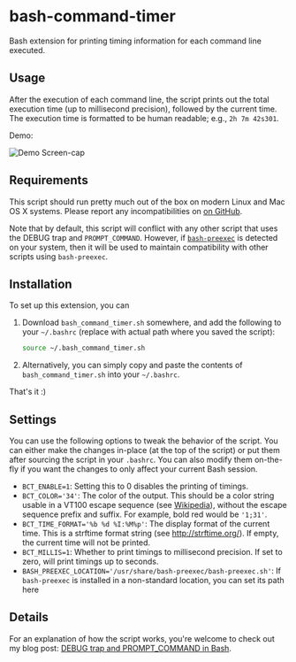 bash-command-timer
==================

Bash extension for printing timing information for each command line
executed.

Usage
-----

After the execution of each command line, the script prints out the total
execution time (up to millisecond precision), followed by the current time. The
execution time is formatted to be human readable; e.g., `2h 7m 42s301`.

Demo:

![Demo Screen-cap](https://github.com/jichuan89/bash-command-timer/raw/master/bash_command_timer_screenshot.gif)

Requirements
------------

This script should run pretty much out of the box on modern Linux and Mac OS X
systems. Please report any incompatibilities on
[on GitHub](https://github.com/jichu4n/bash-command-timer/issues).

Note that by default, this script will conflict with any other script that uses the
DEBUG trap and `PROMPT_COMMAND`. However, if 
[`bash-preexec`](https://github.com/rcaloras/bash-preexec) is detected on your 
system, then it will be used to maintain compatibility with other scripts using
`bash-preexec`.

Installation
------------

To set up this extension, you can

1. Download `bash_command_timer.sh` somewhere, and add the following to your
   `~/.bashrc` (replace with actual path where you saved the script):

   ```bash
   source ~/.bash_command_timer.sh
   ```

2. Alternatively, you can simply copy and paste the contents of
   `bash_command_timer.sh` into your `~/.bashrc`.

That's it :)

Settings
--------

You can use the following options to tweak the behavior of the script. You can
either make the changes in-place (at the top of the script) or put them after
sourcing the script in your `.bashrc`. You can also modify them on-the-fly if
you want the changes to only affect your current Bash session.

* `BCT_ENABLE=1`: Setting this to 0 disables the printing of timings.
* `BCT_COLOR='34'`: The color of the output. This should be a color string
  usable in a VT100 escape sequence (see
  [Wikipedia](http://en.wikipedia.org/wiki/ANSI_escape_code#Colors)), without
  the escape sequence prefix and suffix. For example, bold red would be
  `'1;31'`.
* `BCT_TIME_FORMAT='%b %d %I:%M%p'`: The display format of the current time.
  This is a strftime format string (see http://strftime.org/). If empty, the
  current time will not be printed.
* `BCT_MILLIS=1`: Whether to print timings to millisecond precision. If set to
  zero, will print timings up to seconds.
* `BASH_PREEXEC_LOCATION='/usr/share/bash-preexec/bash-preexec.sh'`: If 
  `bash-preexec` is installed in a non-standard location, you can set its path 
  here

Details
-------
For an explanation of how the script works, you're welcome to check out my blog
post: [DEBUG trap and
PROMPT_COMMAND in Bash](https://seasonofcode.com/posts/debug-trap-and-prompt_command-in-bash.html).
